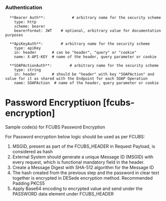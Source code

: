 ### Authentication

      **Bearer Auth**:            # arbitrary name for the security scheme
        type: http
        scheme: bearer
        bearerFormat: JWT    # optional, arbitrary value for documentation purposes

      **ApiKeyAuth**:        # arbitrary name for the security scheme
        type: apiKey
        in: header       # can be "header", "query" or "cookie"
        name: X-API-KEY  # name of the header, query parameter or cookie        

      **SOAPActionAuth**:        # arbitrary name for the security scheme
        type: string
        in: header       # should be "header" with key "SOAPAction" and value for it as shared with the Endpoint for each SOAP Operation
        name: SOAPAction  # name of the header, query parameter or cookie    

# Password Encryptiuon [fcubs-encryption]
Sample code(s) for FCUBS Password Encryption


For Password encryption below logic should be used as per FCUBS:


1. MSGID, present as part of the FCUBS_HEADER in Request Payload, is considered as hash
2. External System should generate a unique Message ID (MSGID) with every request, which is functional mandatory field in the header.
3. Create a Message Digest with SHA-512 algorithm for the Message ID
4. The hash created from the previous step and the password in clear text together is encrypted in DESede encryption method. Recommended Padding PKCS5
5. Apply Base64 encoding to encrypted value and send under the PASSWORD data element under FCUBS_HEADER
